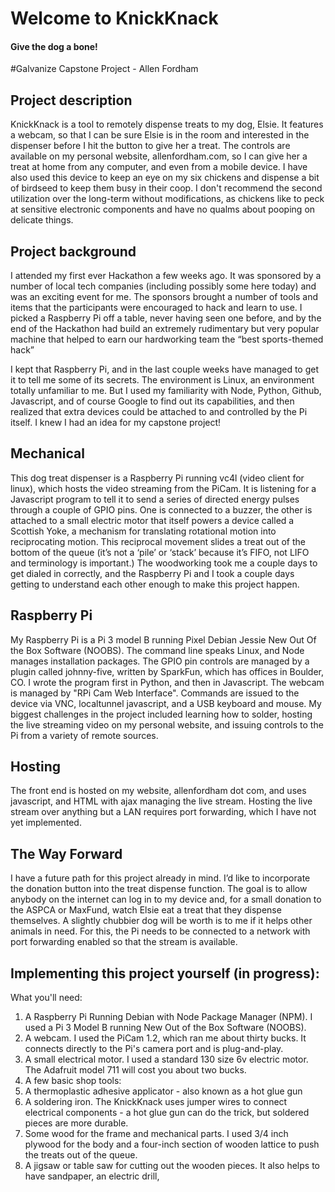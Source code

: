 # Welcome to KnickKnack

#### Give the dog a bone!

#Galvanize Capstone Project - Allen Fordham

## Project description

KnickKnack is a tool to remotely dispense treats to my dog, Elsie. It features a webcam, so that I can be sure Elsie is in the room and interested in the dispenser before I hit the button to give her a treat. The controls are available on my personal website, allenfordham.com, so I can give her a treat at home from any computer, and even from a mobile device. I have also used this device to keep an eye on my six chickens and dispense a bit of birdseed to keep them busy in their coop. I don't recommend the second utilization over the long-term without modifications, as chickens like to peck at sensitive electronic components and have no qualms about pooping on delicate things.

## Project background

I attended my first ever Hackathon a few weeks ago. It was sponsored by a number of local tech companies (including possibly some here today) and was an exciting event for me. The sponsors brought a number of tools and items that the participants were encouraged to hack and learn to use. I picked a Raspberry Pi off a table, never having seen one before, and by the end of the Hackathon had build an extremely rudimentary but very popular machine that helped to earn our hardworking team the “best sports-themed hack”

I kept that Raspberry Pi, and in the last couple weeks have managed to get it to tell me some of its secrets. The environment is Linux, an environment totally unfamiliar to me. But I used my familiarity with Node, Python, Github, Javascript, and of course Google to find out its capabilities, and then realized that extra devices could be attached to and controlled by the Pi itself. I knew I had an idea for my capstone project!


## Mechanical

This dog treat dispenser is a Raspberry Pi running vc4l (video client for linux), which hosts the video streaming from the PiCam. It is listening for a Javascript program to tell it to send a series of directed energy pulses through a couple of GPIO pins. One is connected to a buzzer, the other is attached to a small electric motor that itself powers a device called a Scottish Yoke, a mechanism for translating rotational motion into reciprocating motion. This reciprocal movement slides a treat out of the bottom of the queue (it’s not a ‘pile’ or ‘stack’ because it’s FIFO, not LIFO and terminology is important.) The woodworking took me a couple days to get dialed in correctly, and the Raspberry Pi and I took a couple days getting to understand each other enough to make this project happen.

## Raspberry Pi

 My Raspberry Pi is a Pi 3 model B running Pixel Debian Jessie New Out Of the Box Software (NOOBS). The command line speaks Linux, and Node manages installation packages. The GPIO pin controls are managed by a plugin called johnny-five, written by SparkFun, which has offices in Boulder, CO. I wrote the program first in Python, and then in Javascript. The webcam is managed by "RPi Cam Web Interface". Commands are issued to the device via VNC, localtunnel javascript, and a USB keyboard and mouse. My biggest challenges in the project included learning how to solder, hosting the live streaming video on my personal website, and issuing controls to the Pi from a variety of remote sources.


## Hosting

The front end is hosted on my website, allenfordham dot com, and uses javascript, and HTML with ajax managing the live stream. Hosting the live stream over anything but a LAN requires port forwarding, which I have not yet implemented.


## The Way Forward

I have a future path for this project already in mind.  I’d like to incorporate the donation button into the treat dispense function. The goal is to allow anybody on the internet can log in to my device and, for a small donation to the ASPCA or MaxFund, watch Elsie eat a treat that they dispense themselves. A slightly chubbier dog will be worth is to me if it helps other animals in need. For this, the Pi needs to be connected to a network with port forwarding enabled so that the stream is available.


## Implementing this project yourself (in progress):

What you'll need:
 1. A Raspberry Pi Running Debian with Node Package Manager (NPM). I used a Pi 3 Model B running New Out of the Box Software (NOOBS).
 1. A webcam. I used the PiCam 1.2, which ran me about thirty bucks. It connects directly to the Pi's camera port and is plug-and-play.
 1. A small electrical motor. I used a standard 130 size 6v electric motor. The Adafruit model 711 will cost you about two bucks.
 1. A few basic shop tools:
   2. A thermoplastic adhesive applicator - also known as a hot glue gun
   2. A soldering iron. The KnickKnack uses jumper wires to connect electrical components - a hot glue gun can do the trick, but soldered pieces are more durable.
   2. Some wood for the frame and mechanical parts. I used 3/4 inch plywood for the body and a four-inch section of wooden lattice to push the treats out of the queue.
   2. A jigsaw or table saw for cutting out the wooden pieces. It also helps to have sandpaper, an electric drill,
